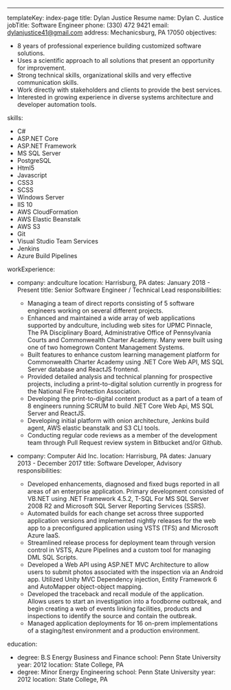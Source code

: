 ---

templateKey: index-page
title: Dylan Justice Resume
name: Dylan C. Justice
jobTitle: Software Engineer
phone: (330) 472 9421
email: dylanjustice41@gmail.com
address: Mechanicsburg, PA 17050
objectives:

- 8 years of professional experience building customized software solutions.
- Uses a scientific approach to all solutions that present an opportunity for improvement.
- Strong technical skills, organizational skills and very effective communication skills.
- Work directly with stakeholders and clients to provide the best services.
- Interested in growing experience in diverse systems architecture and developer automation tools.

skills:

- C#
- ASP.NET Core
- ASP.NET Framework
- MS SQL Server
- PostgreSQL
- Html5
- Javascript
- CSS3
- SCSS
- Windows Server
- IIS 10
- AWS CloudFormation
- AWS Elastic Beanstalk
- AWS S3
- Git
- Visual Studio Team Services
- Jenkins
- Azure Build Pipelines

workExperience:

- company: andculture
  location: Harrisburg, PA
  dates: January 2018 - Present
  title: Senior Software Engineer / Technical Lead
  responsibilities:

  - Managing a team of direct reports consisting of 5 software engineers working on several different projects.
  - Enhanced and maintained a wide array of web applications supported by andculture, including web sites for UPMC Pinnacle, The PA Disciplinary Board, Administrative Office of Pennsylvania Courts and Commonwealth Charter Academy. Many were built using one of two homegrown Content Management Systems.
  - Built features to enhance custom learning management platform for Commonwealth Charter Academy using .NET Core Web API, MS SQL Server database and ReactJS frontend.
  - Provided detailed analysis and technical planning for prospective projects, including a print-to-digital solution currently in progress for the National Fire Protection Association.
  - Developing the print-to-digital content product as a part of a team of 8 engineers running SCRUM to build .NET Core Web Api, MS SQL Server and ReactJS.
  - Developing initial platform with onion architecture, Jenkins build agent, AWS elastic beanstalk and S3 CLI tools.
  - Conducting regular code reviews as a member of the development team through Pull Request review system in Bitbucket and/or Github.

- company: Computer Aid Inc.
  location: Harrisburg, PA
  dates: January 2013 - December 2017
  title: Software Developer, Advisory
  responsibilities:
  - Developed enhancements, diagnosed and fixed bugs reported in all areas of an enterprise application. Primary development consisted of VB.NET using .NET Framework 4.5.2, T-SQL For MS SQL Server 2008 R2 and Microsoft SQL Server Reporting Services (SSRS).
  - Automated builds for each change set across three supported application versions and implemented nightly releases for the web app to a preconfigured application using VSTS (TFS) and Microsoft Azure IaaS.
  - Streamlined release process for deployment team through version control in VSTS, Azure Pipelines and a custom tool for managing DML SQL Scripts.
  - Developed a Web API using ASP.NET MVC Architecture to allow users to submit photos associated with the inspection via an Android app. Utilized Unity MVC Dependency injection, Entity Framework 6 and AutoMapper object-object mapping.
  - Developed the traceback and recall module of the application. Allows users to start an investigation into a foodborne outbreak, and begin creating a web of events linking facilities, products and inspections to identify the source and contain the outbreak.
  - Managed application deployments for 16 on-prem implementations of a staging/test environment and a production environment.

education:

- degree: B.S Energy Business and Finance
  school: Penn State University
  year: 2012
  location: State College, PA
- degree: Minor Energy Engineering
  school: Penn State University
  year: 2012
  location: State College, PA
